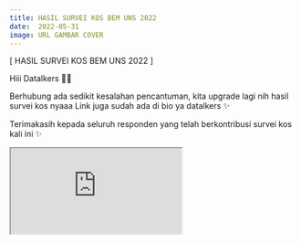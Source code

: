 ```yaml
---
title: HASIL SURVEI KOS BEM UNS 2022
date:  2022-05-31
image: URL GAMBAR COVER
---
```


[ HASIL SURVEI KOS BEM UNS 2022 ]

Hiii Datalkers 👋🏻

Berhubung ada sedikit kesalahan pencantuman, kita upgrade lagi nih hasil survei kos nyaaa
Link juga sudah ada di bio ya datalkers ✨

Terimakasih kepada seluruh responden yang telah berkontribusi survei kos kali ini ✨

<iframe src="https://mozilla.github.io/pdf.js/web/viewer.html?file=https://https://drive.google.com/file/d/1-0J2KDFSGEPiHZ7nppH_FzNo6OXTHXg1/view"></iframe>



